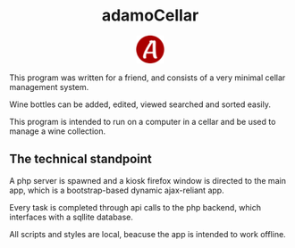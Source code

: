 <h1 align="center">adamoCellar</h1>
<p align="center">
<img src="./icon.png" width=50>
</p>


This program was written for a friend, and consists of a very minimal cellar management system.

Wine bottles can be added, edited, viewed searched and sorted easily.

This program is intended to run on a computer in a cellar and be used to manage a wine collection.

## The technical standpoint

A php server is spawned and a kiosk firefox window is directed to the main app, which is a bootstrap-based dynamic ajax-reliant app.

Every task is completed through api calls to the php backend, which interfaces with a sqllite database.

All scripts and styles are local, beacuse the app is intended to work offline.